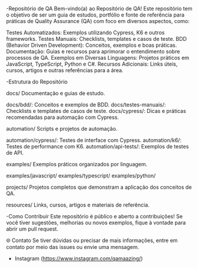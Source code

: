 -Repositório de QA
Bem-vindo(a) ao Repositório de QA! Este repositório tem o objetivo de ser um guia de estudos, portfólio e fonte de referência para práticas de Quality Assurance (QA) com foco em diversos aspectos, como:

Testes Automatizados: Exemplos utilizando Cypress, K6 e outros frameworks.
Testes Manuais: Checklists, templates e casos de teste.
BDD (Behavior Driven Development): Conceitos, exemplos e boas práticas.
Documentação: Guias e recursos para aprimorar o entendimento sobre processos de QA.
Exemplos em Diversas Linguagens: Projetos práticos em JavaScript, TypeScript, Python e C#.
Recursos Adicionais: Links úteis, cursos, artigos e outras referências para a área.

-Estrutura do Repositório

docs/
Documentação e guias de estudo.

docs/bdd/: Conceitos e exemplos de BDD.
docs/testes-manuais/: Checklists e templates de casos de teste.
docs/cypress/: Dicas e práticas recomendadas para automação com Cypress.

automation/
Scripts e projetos de automação.

automation/cypress/: Testes de interface com Cypress.
automation/k6/: Testes de performance com K6.
automation/api-tests/: Exemplos de testes de API.

examples/
Exemplos práticos organizados por linguagem.

examples/javascript/
examples/typescript/
examples/python/

projects/
Projetos completos que demonstram a aplicação dos conceitos de QA.

resources/
Links, cursos, artigos e materiais de referência.

-Como Contribuir
Este repositório é público e aberto a contribuições! Se você tiver sugestões, melhorias ou novos exemplos, fique à vontade para abrir um pull request.

🌐 Contato
Se tiver dúvidas ou precisar de mais informações, entre em contato por meio das issues ou envie uma mensagem.
- Instagram (https://www.instagram.com/qamaazing/)
